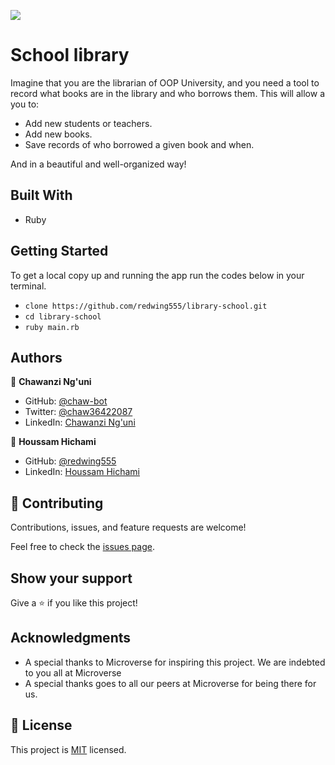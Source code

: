 ![](https://img.shields.io/badge/Microverse-blueviolet)

# School library



Imagine that you are the librarian of OOP University, and you need a tool to record what books are in the library and who borrows them. This  will allow a you to:

- Add new students or teachers.
- Add new books.
- Save records of who borrowed a given book and when.

And in a beautiful and well-organized way!

## Built With

- Ruby
## Getting Started

To get a local copy up and running the app  run the codes below in your terminal.

- `clone https://github.com/redwing555/library-school.git`
- `cd library-school`
- `ruby main.rb`

## Authors

👤 **Chawanzi Ng'uni**

- GitHub: [@chaw-bot](https://github.com/chaw-bot)
- Twitter: [@chaw36422087](https://twitter.com/chaw36422087)
- LinkedIn: [Chawanzi Ng'uni](https://www.linkedin.com/in/chawanzi-ng-uni-449328212/)

👤 **Houssam Hichami**

- GitHub: [@redwing555](https://github.com/redwing555)
- LinkedIn: [Houssam Hichami](https://linkedin.com/in/houssam-hichami)


## 🤝 Contributing

Contributions, issues, and feature requests are welcome!

Feel free to check the [issues page](https://github.com/HENRYKC24/ruby-school-library-OOP/issues).

## Show your support

Give a ⭐️ if you like this project!

## Acknowledgments

- A special thanks to Microverse for inspiring this project. We are indebted to you all at Microverse
- A special thanks goes to all our peers at Microverse for being there for us.

## 📝 License

This project is [MIT](./MIT.md) licensed.